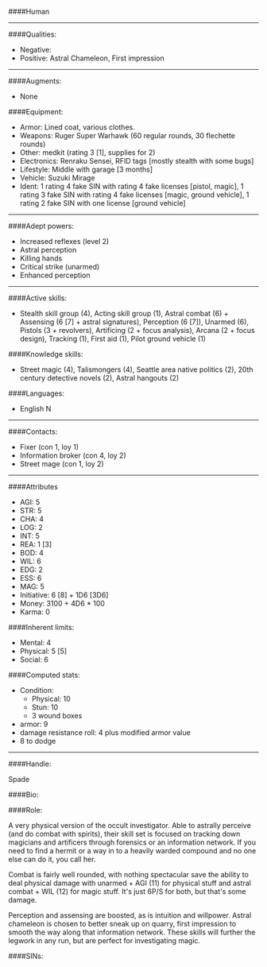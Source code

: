 ####Human
____
####Qualities:

- Negative: 
- Positive: Astral Chameleon, First impression

____
####Augments:

- None

####Equipment:

- Armor: Lined coat, various clothes.
- Weapons: Ruger Super Warhawk (60 regular rounds, 30 flechette rounds)
- Other: medkit (rating 3 [1], supplies for 2)
- Electronics: Renraku Sensei, RFID tags [mostly stealth with some bugs] 
- Lifestyle: Middle with garage [3 months]
- Vehicle: Suzuki Mirage
- Ident: 1 rating 4 fake SIN with rating 4 fake licenses [pistol, magic], 1 rating 3 fake SIN with rating 4 fake licenses [magic, ground vehicle], 1 rating 2 fake SIN with one license [ground vehicle]

____
####Adept powers: 

- Increased reflexes (level 2)
- Astral perception
- Killing hands
- Critical strike (unarmed)
- Enhanced perception

____
####Active skills:

- Stealth skill group (4), Acting skill group (1), Astral combat (6) + Assensing (6 [7] + astral signatures), Perception (6 [7]), Unarmed (6), Pistols (3 + revolvers), Artificing (2 + focus analysis), Arcana (2 + focus design), Tracking (1), First aid (1), Pilot ground vehicle (1)

####Knowledge skills:

- Street magic (4), Talismongers (4), Seattle area native politics (2), 20th century detective novels (2), Astral hangouts (2)

####Languages:

- English N

____
####Contacts:

- Fixer (con 1, loy 1)
- Information broker (con 4, loy 2)
- Street mage (con 1, loy 2)

____
####Attributes

- AGI: 5
- STR: 5
- CHA: 4
- LOG: 2
- INT: 5
- REA: 1 [3]
- BOD: 4
- WIL: 6
- EDG: 2
- ESS: 6
- MAG: 5
- Initiative: 6 [8] + 1D6 [3D6]
- Money: 3100 + 4D6 * 100
- Karma: 0

####Inherent limits:

- Mental: 4
- Physical: 5 [5]
- Social: 6

####Computed stats:

- Condition:
	- Physical: 10
	- Stun: 10
	- 3 wound boxes
- armor: 9
- damage resistance roll: 4 plus modified armor value
- 8 to dodge

____
####Handle:

Spade

####Bio:



####Role:

A very physical version of the occult investigator. Able to astrally perceive (and do combat with spirits), their skill set is focused on tracking down magicians and artificers through forensics or an information network. If you need to find a hermit or a way in to a heavily warded compound and no one else can do it, you call her. 

Combat is fairly well rounded, with nothing spectacular save the ability to deal physical damage with unarmed + AGI (11) for physical stuff and astral combat + WIL (12) for magic stuff. It's just 6P/S for both, but that's some damage.

Perception and assensing are boosted, as is intuition and willpower. Astral chameleon is chosen to better sneak up on quarry, first impression to smooth the way along that information network. These skills will further the legwork in any run, but are perfect for investigating magic.

####SINs: